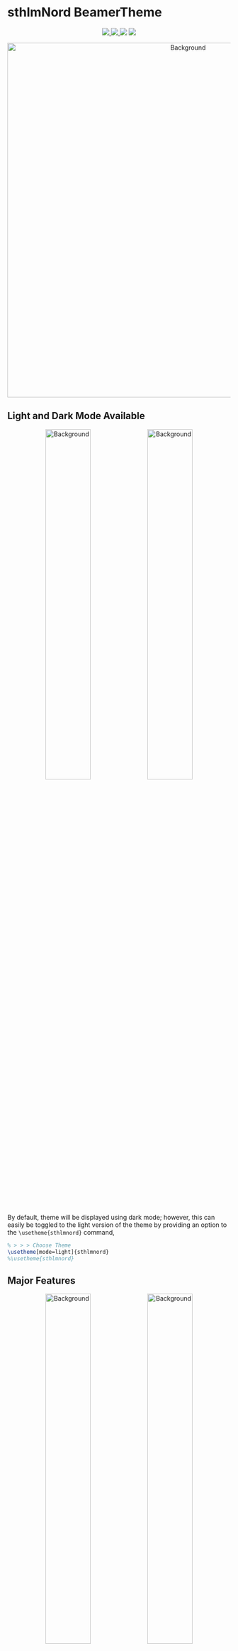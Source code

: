 # sthlmNord BeamerTheme

<p align="center">
        <a href="https://github.com/mholson/sthlmNordBeamerTheme/raw/main/sthlmNordDarkDemo.pdf">
        <img src="https://img.shields.io/badge/DownloadDarkTheme-pdf-red.svg"/>
</a>
<a href="https://github.com/mholson/sthlmNordBeamerTheme/raw/main/sthlmNordLightDemo.pdf">
        <img src="https://img.shields.io/badge/DownloadLightTheme-pdf-red.svg"/>
</a>
<img src="https://img.shields.io/badge/Compiler-XeLaTeX-blue.svg"/>
<img src="https://img.shields.io/badge/WIP-WorkInProgress-orange.svg"/>
</p>

<p align="center">
    <img src="images/dark/Page 02.png" width="800" max-width="90%" alt="Background" />
</p>

## Light and Dark Mode Available

<p align="center">
    <img src="images/dark/Page 01.png" width="45%" max-width="90%" alt="Background" /> <img src="images/light/Page 01.png" width="45%" max-width="90%" alt="Background" />
</p>

By default, theme will be displayed using dark mode; however, this can easily be toggled to the light version of the theme by providing an option to the `\usetheme{sthlmnord}` command,
```latex 
% > > > Choose Theme
\usetheme[mode=light]{sthlmnord}
%\usetheme{sthlmnord}
```

## Major Features

<p align="center">
    <img src="images/dark/Page 06.png" width="45%" max-width="90%" alt="Background" /> <img src="images/light/Page 06.png" width="45%" max-width="90%" alt="Background" />
</p>

## Nord Color Palette

<p align="center">
    <img src="images/dark/Page 13.png" width="45%" max-width="90%" alt="Background" /> <img src="images/light/Page 13.png" width="45%" max-width="90%" alt="Background" />
</p>

<p align="center">
    <img src="images/dark/Page 14.png" width="45%" max-width="90%" alt="Background" /> <img src="images/light/Page 14.png" width="45%" max-width="90%" alt="Background" />
</p>

<p align="center">
    <img src="images/dark/Page 15.png" width="45%" max-width="90%" alt="Background" /> <img src="images/light/Page 15.png" width="45%" max-width="90%" alt="Background" />
</p>

<p align="center">
    <img src="images/dark/Page 17.png" width="45%" max-width="90%" alt="Background" /> <img src="images/light/Page 17.png" width="45%" max-width="90%" alt="Background" />
</p>

## Block Environments

<p align="center">
    <img src="images/dark/Page 19.png" width="45%" max-width="90%" alt="Background" /> <img src="images/light/Page 19.png" width="45%" max-width="90%" alt="Background" />
</p>

## Lists

<p align="center">
    <img src="images/dark/Page 20.png" width="45%" max-width="90%" alt="Background" /> <img src="images/light/Page 20.png" width="45%" max-width="90%" alt="Background" />
</p>

<p align="center">
    <img src="images/dark/Page 21.png" width="45%" max-width="90%" alt="Background" /> <img src="images/light/Page 21.png" width="45%" max-width="90%" alt="Background" />
</p>

<p align="center">
    <img src="images/dark/Page 22.png" width="45%" max-width="90%" alt="Background" /> <img src="images/light/Page 22.png" width="45%" max-width="90%" alt="Background" />
</p>


## Source Code Syntax Highlighting powered by Minted

<p align="center">
    <img src="images/dark/Page 24.png" width="45%" max-width="90%" alt="Background" /> <img src="images/light/Page 24.png" width="45%" max-width="90%" alt="Background" />
</p>
 Source code syntax highlighting can be toggled on by passing the `codehl` option to the documentclass command.  While minted should work out of the box, this theme includes the custom nord color  palette [https://github.com/sbrisard/nord_pygments](https://github.com/sbrisard/nord_pygments), that needs to be installed (see github repository for instructions).

 If you do not want to install the pygements nord color theme, you can choose one of the installed themes by 
 changing the beamerthemesthlmnord.sty file 
 ```latex
 \RequirePackage{minted}
% > > > Nord style Requires custom install: https://github.com/sbrisard/nord_pygments
\usemintedstyle{nord}  <====== Change to a default style 
```

## Libertinus fonts compiled with XeLaTeX

<p align="center">
    <img src="images/dark/Page 28.png" width="45%" max-width="90%" alt="Background" /> <img src="images/light/Page 28.png" width="45%" max-width="90%" alt="Background" />
</p>

## Mathematics

<p align="center">
    <img src="images/dark/Page 30.png" width="45%" max-width="90%" alt="Background" /> <img src="images/light/Page 30.png" width="45%" max-width="90%" alt="Background" />
</p>

<p align="center">
    <img src="images/dark/Page 31.png" width="45%" max-width="90%" alt="Background" /> <img src="images/light/Page 31.png" width="45%" max-width="90%" alt="Background" />
</p>

<p align="center">
    <img src="images/dark/Page 32.png" width="45%" max-width="90%" alt="Background" /> <img src="images/light/Page 32.png" width="45%" max-width="90%" alt="Background" />
</p>

<p align="center">
    <img src="images/dark/Page 33.png" width="45%" max-width="90%" alt="Background" /> <img src="images/light/Page 33.png" width="45%" max-width="90%" alt="Background" />
</p>

# Release Notes

## Version round(pi,2)
- enough decimal places to start rounding pi 
- added document class boolean option `bibref` to make bibliography optional (default: false)
- simplified title page commands 
- added release notes
- updating readme file 

## Version 3.1
- added working dark theme such that it works with light theme
- created demo *.tex files for both the light and dark theme (slides included in /0-slides directory) 
- included subfiles package into the theme
- simplified cover page image
- added document class boolean option `codehl` to include code highlighted blocks powered by the minted package and themed using nord_pygments, [https://github.com/sbrisard/nord_pygments](https://github.com/sbrisard/nord_pygments) (default: false)
- added document class boolean option `enumarabic` to toggle between enumerated lists using (arabic, arabic) and (alpha, roman), (default: alpha, roman)
- added custom color commands for both text and highlighted text
- new title page inspired from [https://github.com/dennisog/beamer-purdue](https://github.com/dennisog/beamer-purdue) 
- breaking change! mhomath.sty renamed to mhomacros.sty 
- added example and theorem slides styled using awesomefont5 package
- references now working 

## Version 3.0
- color theme now NORD inspired [https://www.nordtheme.com](https://www.nordtheme.com)
- now complied using XeLaTeX as font changed to Libertinus using the libertinus-otf package
- moving towards a light and dark mode version of the deck 
  
